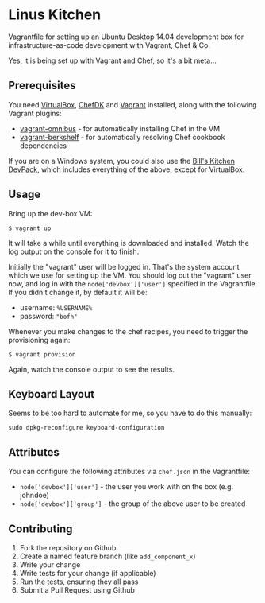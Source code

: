 
# Linus Kitchen

Vagrantfile for setting up an Ubuntu Desktop 14.04 development box for infrastructure-as-code development with Vagrant, Chef & Co.

Yes, it is being set up with Vagrant and Chef, so it's a bit meta...

## Prerequisites

You need [VirtualBox](http://virtualbox.org/wiki/Downloads),
[ChefDK](https://github.com/chef/chef-dk) and [Vagrant](http://www.vagrantup.com/)
installed, along with the following Vagrant plugins:

 * [vagrant-omnibus](https://github.com/chef/vagrant-omnibus) - for automatically installing Chef in the VM
 * [vagrant-berkshelf](https://github.com/berkshelf/vagrant-berkshelf) - for automatically resolving Chef cookbook dependencies

If you are on a Windows system, you could also use the [Bill's Kitchen DevPack](https://github.com/tknerr/bills-kitchen),
which includes everything of the above, except for VirtualBox.

## Usage

Bring up the dev-box VM:
```
$ vagrant up
```

It will take a while until everything is downloaded and installed. Watch the
log output on the console for it to finish.

Initially the "vagrant" user will be logged in. That's the system account which
we use for setting up the VM. You should log out the "vagrant" user now, and
log in with the `node['devbox']['user']` specified in the Vagrantfile. If you
didn't change it, by default it will be:

 * username: `%USERNAME%`
 * password: `"bofh"`

Whenever you make changes to the chef recipes, you need to trigger the
provisioning again:
```
$ vagrant provision
```

Again, watch the console output to see the results.

## Keyboard Layout

Seems to be too hard to automate for me, so you have to do this manually:
```
sudo dpkg-reconfigure keyboard-configuration
```

## Attributes

You can configure the following attributes via `chef.json` in the Vagrantfile:

* `node['devbox']['user']` - the user you work with on the box (e.g. johndoe)
* `node['devbox']['group']` - the group of the above user to be created

## Contributing

1. Fork the repository on Github
2. Create a named feature branch (like `add_component_x`)
3. Write your change
4. Write tests for your change (if applicable)
5. Run the tests, ensuring they all pass
6. Submit a Pull Request using Github
